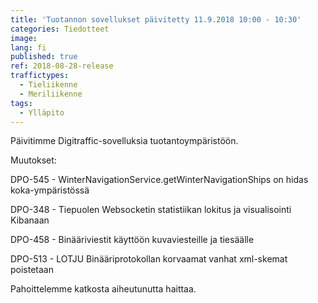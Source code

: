 ```yaml
---
title: 'Tuotannon sovellukset päivitetty 11.9.2018 10:00 - 10:30'
categories: Tiedotteet
image: 
lang: fi
published: true
ref: 2018-08-28-release
traffictypes:
  - Tieliikenne
  - Meriliikenne
tags:
  - Ylläpito
---
```


Päivitimme Digitraffic-sovelluksia tuotantoympäristöön.

Muutokset:

DPO-545 - WinterNavigationService.getWinterNavigationShips on hidas koka-ympäristössä

DPO-348 - Tiepuolen Websocketin statistiikan lokitus ja visualisointi Kibanaan

DPO-458 - Binääriviestit käyttöön kuvaviesteille ja tiesäälle

DPO-513 - LOTJU Binääriprotokollan korvaamat vanhat xml-skemat poistetaan

Pahoittelemme katkosta aiheutunutta haittaa.
